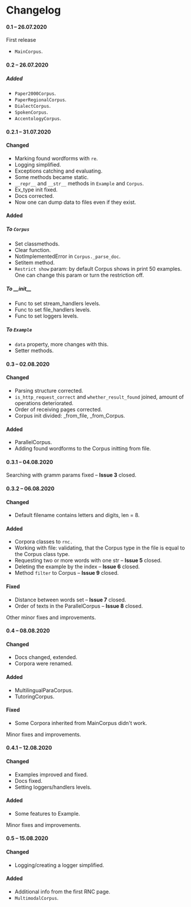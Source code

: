 # Changelog

#### 0.1 – 26.07.2020
First release
* `MainCorpus`.


#### 0.2 – 26.07.2020
##### Added
* `Paper2000Corpus`.
* `PaperRegionalCorpus`.
* `DialectCorpus`.
* `SpokenCorpus`.
* `AccentologyCorpus`.


#### 0.2.1 – 31.07.2020
#### Changed
* Marking found wordforms with `re`.
* Logging simplified.
* Exceptions catching and evaluating.
* Some methods became static.
* `__repr__` and `__str__` methods in `Example` and `Corpus`.
* Ex_type init fixed. 
* Docs corrected.
* Now one can dump data to files even if they exist.


#### Added
##### To `Corpus`
* Set classmethods.
* Clear function.
* NotImplementedError in `Corpus._parse_doc`.
* Setitem method.
* `Restrict show` param: by default Corpus shows in print 50 examples. 
One can change this param or turn the restriction off.


##### To \_\_init__
* Func to set stream_handlers levels.
* Func to set file_handlers levels.
* Func to set loggers levels.

##### To `Example`
* `data` property, more changes with this.
* Setter methods.


#### 0.3 – 02.08.2020
#### Changed
* Parsing structure corrected.
* `is_http_request_correct` and `whether_result_found` joined, amount of operations deteriorated.
* Order of receiving pages corrected.
* Corpus init divided: _from_file, _from_Corpus.
 
#### Added
* ParallelCorpus.
* Adding found wordforms to the Corpus initting from file.


#### 0.3.1 – 04.08.2020
Searching with gramm params fixed – **Issue 3** closed.


#### 0.3.2 – 06.08.2020
#### Changed
* Default filename contains letters and digits, len = 8.

#### Added
* Corpora classes to `rnc.`
* Working with file: validating, that the Corpus type in the file
is equal to the Corpus class type.   
* Requesting two or more words with one str – **Issue 5** closed.
* Deleting the example by the index – **Issue 6** closed.
* Method `filter` to Corpus – **Issue 9** closed. 

#### Fixed
* Distance between words set – **Issue 7** closed. 
* Order of texts in the ParallelCorpus – **Issue 8** closed.

Other minor fixes and improvements.


#### 0.4 – 08.08.2020
#### Changed
* Docs changed, extended.
* Corpora were renamed.
 
#### Added
* MultilingualParaCorpus.
* TutoringCorpus.

#### Fixed
* Some Corpora inherited from MainCorpus didn't work.

Minor fixes and improvements.


#### 0.4.1 – 12.08.2020 
#### Changed
* Examples improved and fixed.
* Docs fixed.
* Setting loggers/handlers levels. 

#### Added
* Some features to Example.

Minor fixes and improvements.


#### 0.5 – 15.08.2020
#### Changed
* Logging/creating a logger simplified.

#### Added
* Additional info from the first RNC page.
* `MultimodalCorpus`.
